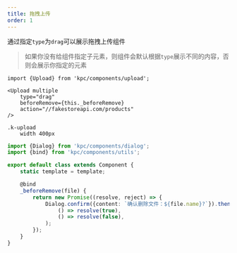 ```yaml
---
title: 拖拽上传
order: 1
---
```


通过指定`type`为`drag`可以展示拖拽上传组件

> 如果你没有给组件指定子元素，则组件会默认根据`type`展示不同的内容，否则会展示你指定的元素

```vdt
import {Upload} from 'kpc/components/upload';

<Upload multiple
    type="drag"
    beforeRemove={this._beforeRemove}
    action="//fakestoreapi.com/products"
/>
```

```styl
.k-upload
    width 400px
```

```ts
import {Dialog} from 'kpc/components/dialog';
import {bind} from 'kpc/components/utils';

export default class extends Component {
    static template = template;

    @bind
    _beforeRemove(file) {
        return new Promise((resolve, reject) => {
            Dialog.confirm({content: `确认删除文件：${file.name}?`}).then(
                () => resolve(true),
                () => resolve(false),
            );
        });
    }
}
```
